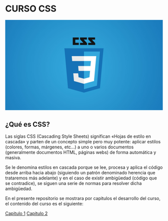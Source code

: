 # CURSO CSS

![Logo de CSS](https://github.com/ElizaMejia/Curso-CSS/blob/main/Imagenes/logocss.jpeg)

## ¿Qué es CSS?

Las siglas CSS (Cascading Style Sheets) significan «Hojas de estilo en cascada» y parten de un concepto simple pero muy potente: aplicar estilos (colores, formas, márgenes, etc...) a uno o varios documentos (generalmente documentos HTML, páginas webs) de forma automática y masiva.

Se le denomina estilos en cascada porque se lee, procesa y aplica el código desde arriba hacia abajo (siguiendo un patrón denominado herencia que trataremos más adelante) y en el caso de existir ambigüedad (código que se contradice), se siguen una serie de normas para resolver dicha ambigüedad.


En el presente repositorio se mostrara por capitulos el desarrollo del curso, el contenido del curso es el siguiente: 

[Capitulo 1](https://github.com/ElizaMejia/Curso-CSS/tree/Capitulo1)
[Capitulo 2](https://github.com/ElizaMejia/Curso-CSS/tree/Capitulo2)
